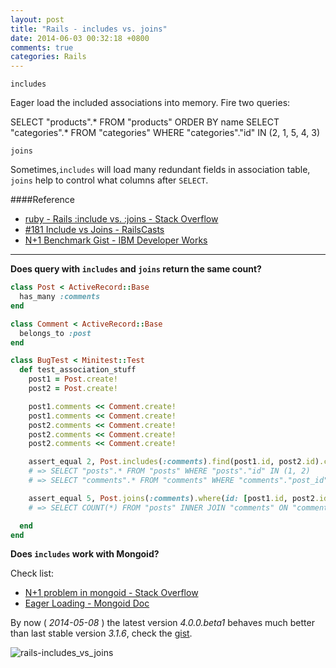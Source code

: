 ```yaml
---
layout: post
title: "Rails - includes vs. joins"
date: 2014-06-03 00:32:18 +0800
comments: true
categories: Rails
---
```


`includes`


Eager load the included associations into memory. Fire two queries:

  SELECT "products".* FROM "products" ORDER BY name
    SELECT "categories".* FROM "categories" WHERE "categories"."id" IN (2, 1, 5, 4, 3)

`joins`

Sometimes,`includes` will load many redundant fields in association table, `joins` help to control what columns after `SELECT`.

 
####Reference

+ [ruby - Rails :include vs. :joins - Stack Overflow](http://stackoverflow.com/questions/1208636/rails-include-vs-joins/10129946)
+ [#181 Include vs Joins - RailsCasts](http://railscasts.com/episodes/181-include-vs-joins?language=zh&view=asciicast)
+ [N+1 Benchmark Gist - IBM Developer Works](https://gist.github.com/ifyouseewendy/6d0feb90d76fb894814a)

- - -

**Does query with `includes` and `joins` return the same count?**

```ruby activerecord-includes-joins-query-count  https://gist.github.com/ifyouseewendy/429544e5b8f49a347e95
class Post < ActiveRecord::Base
  has_many :comments
end

class Comment < ActiveRecord::Base
  belongs_to :post
end

class BugTest < Minitest::Test
  def test_association_stuff
    post1 = Post.create!
    post2 = Post.create!

    post1.comments << Comment.create!
    post1.comments << Comment.create!
    post2.comments << Comment.create!
    post2.comments << Comment.create!
    post2.comments << Comment.create!

    assert_equal 2, Post.includes(:comments).find(post1.id, post2.id).count
    # => SELECT "posts".* FROM "posts" WHERE "posts"."id" IN (1, 2)
    # => SELECT "comments".* FROM "comments" WHERE "comments"."post_id" IN (1, 2)

    assert_equal 5, Post.joins(:comments).where(id: [post1.id, post2.id]).count
    # => SELECT COUNT(*) FROM "posts" INNER JOIN "comments" ON "comments"."post_id" = "posts"."id" WHERE "posts"."id" IN (1, 2)

  end
end

```

**Does `includes` work with Mongoid?** 

Check list:

+ [N+1 problem in mongoid - Stack Overflow](http://stackoverflow.com/questions/3912706/n1-problem-in-mongoid)
+ [Eager Loading - Mongoid Doc](http://mongoid.org/en/mongoid/docs/querying.html#queries)

By now ( *2014-05-08* ) the latest version *4.0.0.beta1* behaves much better than last stable version *3.1.6*, check the [gist](https://gist.github.com/ifyouseewendy/0069c0498274d2dd5a6d).

![rails-includes_vs_joins](https://dl.dropboxusercontent.com/s/ol5lajw9z9hwaca/rails-includes_vs_joins_selected.png?dl=1&token_hash=AAE9IXia0UGrhtp5vqQRQHLWGOydmyjeTXuuek6Kg-CtOA&expiry=1399564547)


